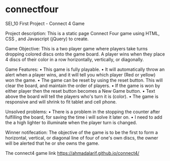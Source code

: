 # connectfour
SEI_10 First Project - Connect 4 Game


Project description:
This is a static page Connect Four game using HTML, CSS , and Javascript (jQuery) to create.

Game Objective: This is a two player game where players take turns dropping colored discs onto the game board. A player wins when they place 4 discs of their color in a row horizontally, vertically, or diagonally.

Game Features:
• This game is fully playable.
• It will automatically throw an alert when a player wins, and it will tell you which player (Red or yellow) won the game.
• The game can be reset by using the reset button. This will clear the board, and maintain the order of players.
• If the game is won by either player then the reset button becomes a New Game button.
• Text above the board will tell the players who's turn it is (color).
• The game is responsive and will shrink to fit tablet and cell phone.

Unsolved problems:
• There is a problem in the stopping the counter after fulfilling the board, for saving the time i will solve it later on.
• I need to add the a high lighter to illuminate when the player turn is changed.

Winner notifecation:
The objective of the game is to be the first to form a horizontal, vertical, or diagonal line of four of one's own discs,
the owner will be alerted that he or she owns the game.











The connect4 game link https://ahmadalarif.github.io/connect4/
